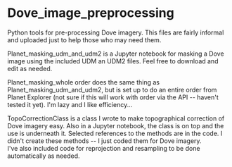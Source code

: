 # Dove_image_preprocessing
Python tools for pre-processing Dove imagery. This files are fairly informal and uploaded just to 
help those who may need them. 

Planet_masking_udm_and_udm2 is a Jupyter notebook for masking a Dove image using the included
UDM an UDM2 files.  Feel free to download and edit as needed. 

Planet_masking_whole order does the same thing as Planet_masking_udm_and_udm2, but is set up to do
an entire order from Planet Explorer (not sure if this will work with order via the API -- haven't
tested it yet).  I'm lazy and I like efficiency... 

TopoCorrectionClass is a class I wrote to make topographical correction of Dove imagery easy. 
Also in a Jupyter notebook, the class is on top and the use is underneath it. Selected references
to the methods are in the code. I didn't create these methods -- I just coded them for Dove imagery.  
I've also included code for reprojection and resampling to be done automatically as needed.
